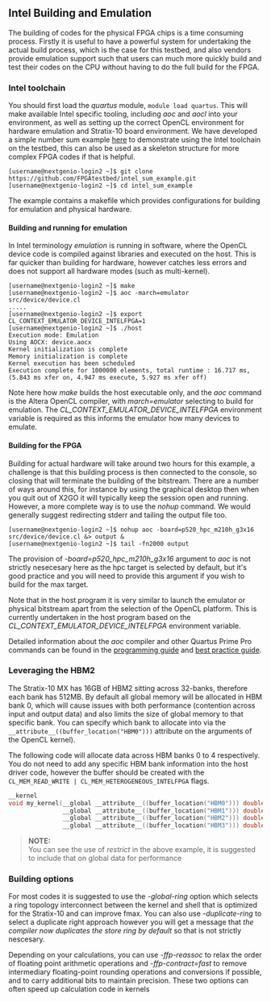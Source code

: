 ## Intel Building and Emulation

The building of codes for the physical FPGA chips is a time consuming process. Firstly it is useful to have a powerful system for undertaking the actual build process, which is the case for this testbed, and also vendors provide emulation support such that users can much more quickly build and test their codes on the CPU without having to do the full build for the FPGA.

### Intel toolchain

You should first load the _quartus_ module, `module load quartus`. This will make available Intel specific tooling, including _aoc_ and _aocl_ into your environment, as well as setting up the correct OpenCL environment for hardware emulation and Stratix-10 board environment. We have developed a simple number sum example [here](https://github.com/FPGAtestbed/intel_sum_example) to demonstrate using the Intel toolchain on the testbed, this can also be used as a skeleton structure for more complex FPGA codes if that is helpful.

```console
[username@nextgenio-login2 ~]$ git clone https://github.com/FPGAtestbed/intel_sum_example.git
[username@nextgenio-login2 ~]$ cd intel_sum_example
```

The example contains a makefile which provides configurations for building for emulation and physical hardware. 

#### Building and running for emulation

In Intel terminology _emulation_ is running in software, where the OpenCL device code is compiled against libraries and executed on the host. This is far quicker than building for hardware, however catches less errors and does not support all hardware modes (such as multi-kernel). 

```console
[username@nextgenio-login2 ~]$ make
[username@nextgenio-login2 ~]$ aoc -march=emulator src/device/device.cl
.....
[username@nextgenio-login2 ~]$ export CL_CONTEXT_EMULATOR_DEVICE_INTELFPGA=1
[username@nextgenio-login2 ~]$ ./host
Execution mode: Emulation
Using AOCX: device.aocx
Kernel initialization is complete
Memory initialization is complete
Kernel execution has been scheduled
Execution complete for 1000000 elements, total runtime : 16.717 ms, (5.843 ms xfer on, 4.947 ms execute, 5.927 ms xfer off)
```

Note here how _make_ builds the host executable only, and the _aoc_ command is the Altera OpenCL compiler, with _march=emulator_ selecting to build for emulation. The _CL_CONTEXT_EMULATOR_DEVICE_INTELFPGA_ environment variable is required as this informs the emulator how many devices to emulate.

#### Building for the FPGA

Building for actual hardware will take around two hours for this example, a challenge is that this building process is then connected to the console, so closing that will terminate the building of the bitstream. There are a number of ways around this, for instance by using the graphical desktop then when you quit out of X2GO it will typically keep the session open and running. However, a more complete way is to use the _nohup_ command. We would generally suggest redirecting stderr and tailing the output file too.

```console
[username@nextgenio-login2 ~]$ nohup aoc -board=p520_hpc_m210h_g3x16 src/device/device.cl &> output &
[username@nextgenio-login2 ~]$ tail -fn2000 output
```
The provision of _-board=p520_hpc_m210h_g3x16_ argument to _aoc_ is not strictly nesecesary here as the hpc target is selected by default, but it's good practice and you will need to provide this argument if you wish to build for the max target.

Note that in the host program it is very similar to launch the emulator or physical bitstream apart from the selection of the OpenCL platform. This is currently undertaken in the host program based on the _CL_CONTEXT_EMULATOR_DEVICE_INTELFPGA_ environment variable.

Detailed information about the _aoc_ compiler and other Quartus Prime Pro commands can be found in the [programming guide](https://www.intel.com/content/www/us/en/docs/programmable/683846/22-1/overview.html) and [best practice guide](https://www.intel.com/content/www/us/en/docs/programmable/683176/18-1/introduction-to-standard-edition-best.html).

### Leveraging the HBM2

The Stratix-10 MX has 16GB of HBM2 sitting across 32-banks, therefore each bank has 512MB. By default all global memory will be allocated in HBM bank 0, which will cause issues with both performance (contention across input and output data) and also limits the size of global memory to that specific bank. You can specify which bank to allocate into via the `__attribute__((buffer_location("HBM0")))` attribute on the arguments of the OpenCL kernel).

The following code will allocate data across HBM banks 0 to 4 respectively. You do not need to add any specific HBM bank information into the host driver code, however the buffer should be created with the `CL_MEM_READ_WRITE | CL_MEM_HETEROGENEOUS_INTELFPGA` flags.

```c
__kernel 
void my_kernel(__global __attribute__((buffer_location("HBM0"))) double * const restrict input1, 
               __global __attribute__((buffer_location("HBM1"))) double * const restrict input2, 
               __global __attribute__((buffer_location("HBM2"))) double * restrict output1, 
               __global __attribute__((buffer_location("HBM3"))) double * restrict output2)
```

>**NOTE:**  
> You can see the use of _restrict_ in the above example, it is suggested to include that on global data for performance

### Building options

For most codes it is suggested to use the _-global-ring_ option which selects a ring topology interconnect between the kernel and shell that is optimized for the Stratix-10 and can improve fmax. You can also use _-duplicate-ring_ to select a duplicate right approach however you will get a message that _the compiler now duplicates the store ring by default_ so that is not strictly nescesary.

Depending on your calculations, you can use _-ffp-reassoc_ to relax the order of floating point arithmetic operations and _-ffp-contract=fast_ to remove intermediary floating-point rounding operations and conversions if possible, and to carry additional bits to maintain precision. These two options can often speed up calculation code in kernels
